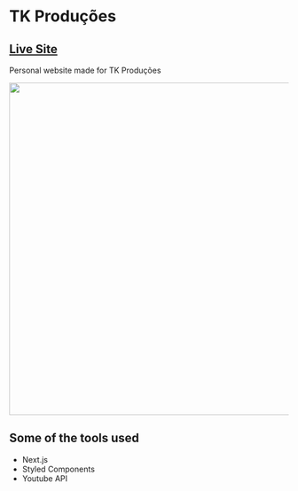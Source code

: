 # TK Produções
## [Live Site](https://www.tkprod.com.br/)
Personal website made for TK Produções


<img src='https://i.gyazo.com/eb134f1b7d97155a7be05db12015db6e.jpg' width='600px'/>

## Some of the tools used
- Next.js
- Styled Components
- Youtube API
